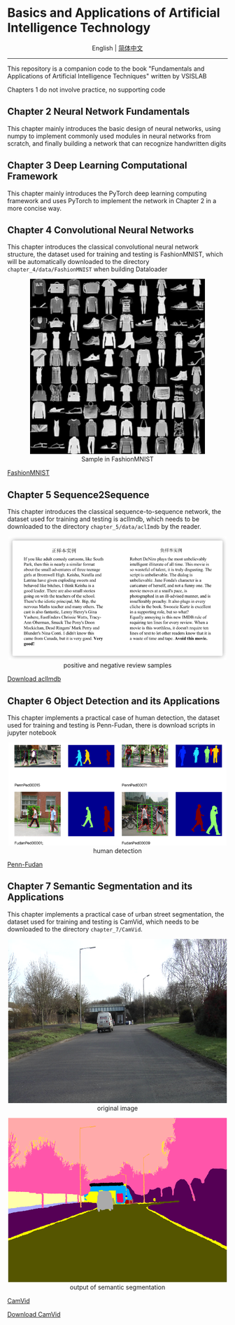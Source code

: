 # Basics and Applications of Artificial Intelligence Technology

<div align="center">

English | [简体中文](./README.md)

</div>

---

This repository is a companion code to the book "Fundamentals and Applications of Artificial Intelligence Techniques" written by VSISLAB

Chapters 1 do not involve practice, no supporting code

## Chapter 2 Neural Network Fundamentals

This chapter mainly introduces the basic design of neural networks, using numpy to implement commonly used modules in neural networks from scratch, and finally building a network that can recognize handwritten digits

## Chapter 3 Deep Learning Computational Framework

This chapter mainly introduces the PyTorch deep learning computing framework and uses PyTorch to implement the network in Chapter 2 in a more concise way.

## Chapter 4 Convolutional Neural Networks

This chapter introduces the classical convolutional neural network structure, the dataset used for training and testing is FashionMNIST, which will be automatically downloaded to the directory `chapter_4/data/FashionMNIST` when building Dataloader


<div align="center">
  <p>
    <img src="doc/imgs/Fashion-MNIST-dataset.png" width="400">
    <br/>
    Sample in FashionMNIST
  </p>
</div>


[FashionMNIST](https://github.com/zalandoresearch/fashion-mnist)


## Chapter 5 Sequence2Sequence

This chapter introduces the classical sequence-to-sequence network, the dataset used for training and testing is aclImdb, which needs to be downloaded to the directory `chapter_5/data/aclImdb` by the reader.


<div align="center">
    <p>
      <img src="doc/imgs/aclImdb.png" style="text-align:center" width="500">
      <br/>
      positive and negative review samples
    </p>
</div>


[Download aclImdb](http://ai.stanford.edu/~amaas/data/sentiment/aclImdb_v1.tar.gz)

## Chapter 6 Object Detection and its Applications

This chapter implements a practical case of human detection, the dataset used for training and testing is Penn-Fudan, there is download scripts in jupyter notebook

<div align="center">
    <p>
      <img src="doc/imgs/Penn-Fudan.png" style="text-align:center" width="500">
      <br/>
      human detection
    </p>
</div>

[Penn-Fudan](https://www.cis.upenn.edu/~jshi/ped_html/)

## Chapter 7 Semantic Segmentation and its Applications

This chapter implements a practical case of urban street segmentation, the dataset used for training and testing is CamVid, which needs to be downloaded to the directory `chapter_7/CamVid`.

<div align="center">
  <p>
    <img src="doc/imgs/CamVid_0006R0_f01260.png" style="text-align:center" width="500">
    <br/>
    original image
  </p>
</div>


<div align="center">
  <p>
    <img src="doc/imgs/CamVid_0006R0_f01260_P.png" style="text-align:center" width="500">
    <br/>
    output of semantic segmentation
  </p>
</div>

[CamVid](http://mi.eng.cam.ac.uk/research/projects/VideoRec/CamVid/)

[Download CamVid](https://s3.amazonaws.com/fast-ai-imagelocal/camvid.tgz)
